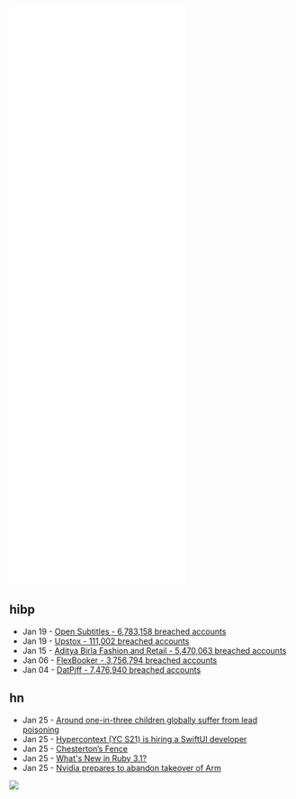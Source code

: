 ![Metrics](https://raw.githubusercontent.com/phixion/phixion/master/metrics.svg)

## hibp

<!--
for https://github.com/phixion/phixion/blob/main/.github/workflows/feeds.yml
-->
<!--START_SECTION:haveibeenpwnd-->
- Jan 19 - [Open Subtitles - 6,783,158 breached accounts](https://haveibeenpwned.com/PwnedWebsites#OpenSubtitles)
- Jan 19 - [Upstox - 111,002 breached accounts](https://haveibeenpwned.com/PwnedWebsites#Upstox)
- Jan 15 - [Aditya Birla Fashion and Retail - 5,470,063 breached accounts](https://haveibeenpwned.com/PwnedWebsites#ABFRL)
- Jan 06 - [FlexBooker - 3,756,794 breached accounts](https://haveibeenpwned.com/PwnedWebsites#FlexBooker)
- Jan 04 - [DatPiff - 7,476,940 breached accounts](https://haveibeenpwned.com/PwnedWebsites#DatPiff)
<!--END_SECTION:haveibeenpwnd-->

## hn

<!--
for https://github.com/phixion/phixion/blob/main/.github/workflows/feeds.yml
-->
<!--START_SECTION:hn-->
- Jan 25 - [Around one-in-three children globally suffer from lead poisoning](https://ourworldindata.org/reducing-lead-poisoning)
- Jan 25 - [Hypercontext (YC S21) is hiring a SwiftUI developer](https://www.ycombinator.com/companies/hypercontext/jobs/kVsnSnv-software-engineer-swift-ui-macos)
- Jan 25 - [Chesterton’s Fence](https://fs.blog/chestertons-fence/)
- Jan 25 - [What's New in Ruby 3.1?](https://nithinbekal.com/posts/ruby-3-1/)
- Jan 25 - [Nvidia prepares to abandon takeover of Arm](https://www.bloomberg.com/news/articles/2022-01-25/nvidia-is-said-to-quietly-prepare-to-abandon-takeover-of-arm)
<!--END_SECTION:hn-->

<!--
for https://yhype.me
-->
![](https://hit.yhype.me/github/profile?user_id=13013670)
